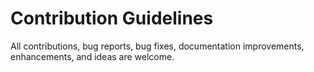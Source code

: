 # Contribution Guidelines

All contributions, bug reports, bug fixes, documentation improvements, enhancements, and ideas are welcome.
